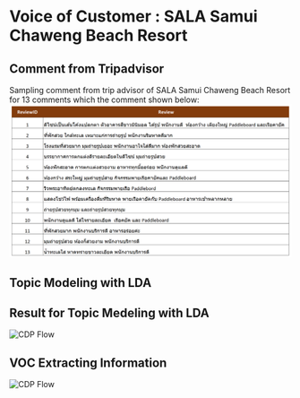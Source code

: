 # Voice of Customer : SALA Samui Chaweng Beach Resort     
## Comment from Tripadvisor     
Sampling comment from trip advisor of SALA Samui Chaweng Beach Resort for 13 comments which the comment shown below:    
![CDP Flow](https://github.com/Pinnun/MADT8101-Seminar-in-Advanced-Analytic/blob/1a926a7847c4378a6d62e3ddbc06e7d16c85ca29/6%20VOC/TripadvirsorReview1.png)
## Topic Modeling with LDA     
## Result for Topic Medeling with LDA     
![CDP Flow]()
##  VOC Extracting Information     
![CDP Flow]()
